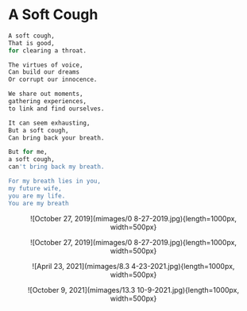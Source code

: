 # A Soft Cough 


```r
A soft cough,
That is good,
for clearing a throat.

The virtues of voice,
Can build our dreams
Or corrupt our innocence.  

We share out moments,
gathering experiences,
to link and find ourselves. 

It can seem exhausting,
But a soft cough,
Can bring back your breath.

But for me,
a soft cough,
can't bring back my breath.

For my breath lies in you,
my future wife, 
you are my life.
You are my breath	

```




<center>


![October 27, 2019](mimages/0 8-27-2019.jpg){length=1000px, width=500px}

![October 27, 2019](mimages/0 8-27-2019.jpg){length=1000px, width=500px}

![April 23, 2021](mimages/8.3 4-23-2021.jpg){length=1000px, width=500px}

![October 9, 2021](mimages/13.3 10-9-2021.jpg){length=1000px, width=500px}

</center>


